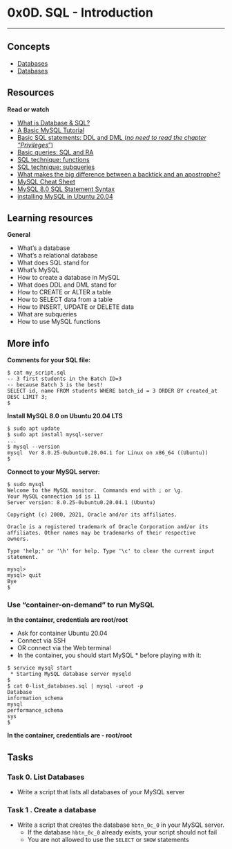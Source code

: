 # 0x0D. SQL - Introduction
---
## Concepts
* [Databases](https://intranet.alxswe.com/concepts/37)
* [Databases](https://intranet.alxswe.com/concepts/556)

## Resources
**Read or watch**
* [What is Database & SQL?](https://www.youtube.com/watch?v=FR4QIeZaPeM)
* [A Basic MySQL Tutorial](https://www.digitalocean.com/community/tutorials/how-to-install-mysql-on-ubuntu-20-04)
* [Basic SQL statements: DDL and DML (_no need to read the chapter “Privileges_”)](https://web.csulb.edu/colleges/coe/cecs/dbdesign/dbdesign.php?page=sql/ddldml.php)
* [Basic queries: SQL and RA](https://web.csulb.edu/colleges/coe/cecs/dbdesign/dbdesign.php?page=sql/queries.php)
* [SQL technique: functions](https://web.csulb.edu/colleges/coe/cecs/dbdesign/dbdesign.php?page=sql/functions.php)
* [SQL technique: subqueries](https://web.csulb.edu/colleges/coe/cecs/dbdesign/dbdesign.php?page=sql/subqueries.php)
* [What makes the big difference between a backtick and an apostrophe?](https://stackoverflow.com/questions/29402361/what-makes-the-big-difference-between-a-backtick-and-an-apostrophe/29402458)
* [MySQL Cheat Sheet](https://intellipaat.com/mediaFiles/2019/02/SQL-Commands-Cheat-Sheet.pdf?US)
* [MySQL 8.0 SQL Statement Syntax](https://dev.mysql.com/doc/refman/8.0/en/sql-statements.html)
* [installing MySQL in Ubuntu 20.04](https://phoenixnap.com/kb/install-mysql-ubuntu-20-04)

## Learning resources
**General**
* What’s a database
* What’s a relational database
* What does SQL stand for
* What’s MySQL
* How to create a database in MySQL
* What does DDL and DML stand for
* How to CREATE or ALTER a table
* How to SELECT data from a table
* How to INSERT, UPDATE or DELETE data
* What are subqueries
* How to use MySQL functions

## More info
**Comments for your SQL file:**
```
$ cat my_script.sql
-- 3 first students in the Batch ID=3
-- because Batch 3 is the best!
SELECT id, name FROM students WHERE batch_id = 3 ORDER BY created_at DESC LIMIT 3;
$
```
**Install MySQL 8.0 on Ubuntu 20.04 LTS**
```
$ sudo apt update
$ sudo apt install mysql-server
...
$ mysql --version
mysql  Ver 8.0.25-0ubuntu0.20.04.1 for Linux on x86_64 ((Ubuntu))
$
```
**Connect to your MySQL server:**
```
$ sudo mysql
Welcome to the MySQL monitor.  Commands end with ; or \g.
Your MySQL connection id is 11
Server version: 8.0.25-0ubuntu0.20.04.1 (Ubuntu)

Copyright (c) 2000, 2021, Oracle and/or its affiliates.

Oracle is a registered trademark of Oracle Corporation and/or its
affiliates. Other names may be trademarks of their respective
owners.

Type 'help;' or '\h' for help. Type '\c' to clear the current input statement.

mysql>
mysql> quit
Bye
$
```
### **Use “container-on-demand” to run MySQL**
**In the container, credentials are root/root**
* Ask for container Ubuntu 20.04
* Connect via SSH
* OR connect via the Web terminal
* In the container, you should start MySQL * before playing with it:
```
$ service mysql start                                                   
 * Starting MySQL database server mysqld 
$
$ cat 0-list_databases.sql | mysql -uroot -p                               
Database                                                                                   
information_schema                                                                         
mysql                                                                                      
performance_schema                                                                         
sys                      
$
```
**In the container, credentials are - root/root**

## Tasks
### Task 0. List Databases
* Write a script that lists all databases of your MySQL server

### Task 1 . Create a database
* Write a script that creates the database `hbtn_0c_0` in your MySQL server.
    * If the database `hbtn_0c_0` already exists, your script should not fail
    * You are not allowed to use the `SELECT` or `SHOW` statements

